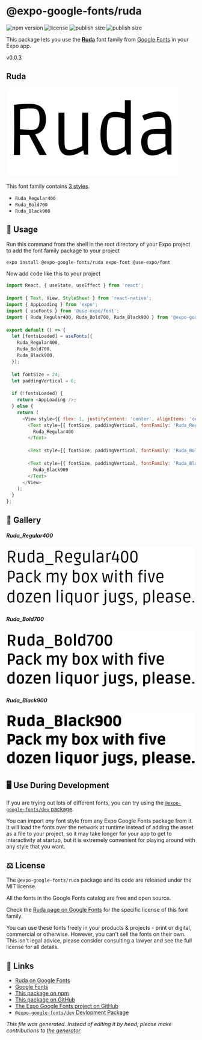 # @expo-google-fonts/ruda

![npm version](https://flat.badgen.net/npm/v/@expo-google-fonts/ruda)
![license](https://flat.badgen.net/github/license/expo/google-fonts)
![publish size](https://flat.badgen.net/packagephobia/install/@expo-google-fonts/ruda)
![publish size](https://flat.badgen.net/packagephobia/publish/@expo-google-fonts/ruda)

This package lets you use the [**Ruda**](https://fonts.google.com/specimen/Ruda) font family from [Google Fonts](https://fonts.google.com/) in your Expo app.

v0.0.3

## Ruda

![Ruda](./font-family.png)

This font family contains [3 styles](#gallery).

- `Ruda_Regular400`
- `Ruda_Bold700`
- `Ruda_Black900`

## 🔡 Usage

Run this command from the shell in the root directory of your Expo project to add the font family package to your project
```sh
expo install @expo-google-fonts/ruda expo-font @use-expo/font
```

Now add code like this to your project
```js
import React, { useState, useEffect } from 'react';

import { Text, View, StyleSheet } from 'react-native';
import { AppLoading } from 'expo';
import { useFonts } from '@use-expo/font';
import { Ruda_Regular400, Ruda_Bold700, Ruda_Black900 } from '@expo-google-fonts/ruda';

export default () => {
  let [fontsLoaded] = useFonts({
    Ruda_Regular400,
    Ruda_Bold700,
    Ruda_Black900,
  });

  let fontSize = 24;
  let paddingVertical = 6;

  if (!fontsLoaded) {
    return <AppLoading />;
  } else {
    return (
      <View style={{ flex: 1, justifyContent: 'center', alignItems: 'center' }}>
        <Text style={{ fontSize, paddingVertical, fontFamily: 'Ruda_Regular400' }}>
          Ruda_Regular400
        </Text>

        <Text style={{ fontSize, paddingVertical, fontFamily: 'Ruda_Bold700' }}>Ruda_Bold700</Text>

        <Text style={{ fontSize, paddingVertical, fontFamily: 'Ruda_Black900' }}>
          Ruda_Black900
        </Text>
      </View>
    );
  }
};

```

## 📖 Gallery

##### Ruda_Regular400
![Ruda_Regular400](./a254aa475c3646075b11d4e1a7db06d96c2f16a001e31943133c66d6bbe7558d.ttf.png)

##### Ruda_Bold700
![Ruda_Bold700](./af38ec0bb3b6d599d8ad3f56b0f6f3fb81bd7dfd3234fd8f9dbaaf5029c0b2ab.ttf.png)

##### Ruda_Black900
![Ruda_Black900](./0a25461d4ccbfb0f3a77a33f66143f8474a3eccfbee06850f5e778bf29216894.ttf.png)


## 🖥️ Use During Development

If you are trying out lots of different fonts, you can try using the [`@expo-google-fonts/dev` package](https://github.com/expo/google-fonts/tree/master/font-packages/dev#readme).

You can import *any* font style from any Expo Google Fonts package from it. It will load the fonts
over the network at runtime instead of adding the asset as a file to your project, so it may take longer
for your app to get to interactivity at startup, but it is extremely convenient
for playing around with any style that you want.

## ⚖️ License

The `@expo-google-fonts/ruda` package and its code are released under the MIT license.

All the fonts in the Google Fonts catalog are free and open source.

Check the [Ruda page on Google Fonts](https://fonts.google.com/specimen/Ruda) for the specific license of this font family.

You can use these fonts freely in your products & projects - print or digital, commercial or otherwise. However, you can't sell the fonts on their own. This isn't legal advice, please consider consulting a lawyer and see the full license for all details.

## 🔗 Links

- [Ruda on Google Fonts](https://fonts.google.com/specimen/Ruda)
- [Google Fonts](https://fonts.google.com/)
- [This package on npm](https://www.npmjs.com/package/@expo-google-fonts/ruda)
- [This package on GitHub](https://github.com/expo/google-fonts/tree/master/font-packages/ruda)
- [The Expo Google Fonts project on GitHub](https://github.com/expo/google-fonts)
- [`@expo-google-fonts/dev` Devlopment Package](https://github.com/expo/google-fonts/tree/master/font-packages/dev)


*This file was generated. Instead of editing it by head, please make contributions to [the generator](https://github.com/expo/google-fonts/tree/master/packages/generator)*
